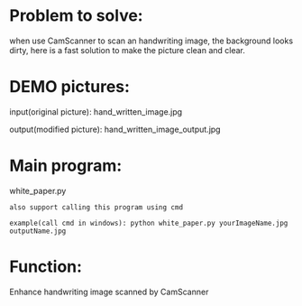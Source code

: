 

# Problem to solve:
when use CamScanner to scan an handwriting image, the background looks dirty, here is a fast solution to make the picture clean and clear.

# DEMO pictures:
input(original picture): hand_written_image.jpg

output(modified picture): hand_written_image_output.jpg

# Main program: 
white_paper.py

    also support calling this program using cmd
    
    example(call cmd in windows): python white_paper.py yourImageName.jpg outputName.jpg

# Function: 
Enhance handwriting image scanned by CamScanner







